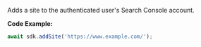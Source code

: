 Adds a site to the authenticated user's Search Console account.

**Code Example:**

```typescript
await sdk.addSite('https://www.example.com/');
```